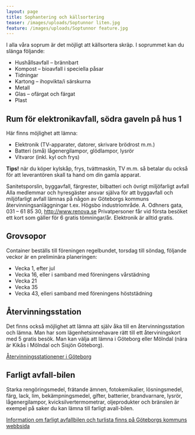 ```yaml
---
layout: page
title: Sophantering och källsortering
teaser: /images/uploads/Soptunnor liten.jpg
feature: /images/uploads/Soptunnor feature.jpg
---
```

I alla våra soprum är det möjligt att källsortera skräp. I soprummet kan du slänga följande:

* Hushållsavfall – brännbart
* Kompost – bioavfall i speciella påsar
* Tidningar
* Kartong – ihopvikta/i särskurna
* Metall
* Glas – ofärgat och färgat
* Plast

## Rum för elektronikavfall, södra gaveln på hus 1

Här finns möjlighet att lämna:

* Elektronik (TV-apparater, datorer, skrivare brödrost m.m.)
* Batteri (små) lågenergilampor, glödlampor, lysrör
* Vitvaror (inkl. kyl och frys)

**Tips!** när du köper kylskåp, frys, tvättmaskin, TV m.m. så betalar du också för att leverantören skall ta hand om din gamla apparat.

Sanitetsporslin, byggavfall, färgrester, bilbatteri och övrigt miljöfarligt avfall
Alla medlemmar och hyresgäster ansvar själva för att byggavfall och miljöfarligt avfall lämnas på någon av Göteborgs kommuns återvinningsanläggningar t.ex. Högsbo industriområde. A. Odhners gata, 031 – 61 85 30, http://www.renova.se 
Privatpersoner får vid första besöket ett kort som gäller för 6 gratis tömningar/år.
Elektronik är alltid gratis.

## Grovsopor

Container beställs till föreningen regelbundet, torsdag till söndag, följande veckor är en preliminära planeringen:

* Vecka 1, efter jul
* Vecka 16, eller i samband med föreningens vårstädning
* Vecka 21
* Vecka 35
* Vecka 43, elleri samband med föreningens höststädning

## Återvinningsstation

Det finns också möjlighet att lämna att själv åka till en återvinningsstation och lämna. Man har som lägenhetsinnehavare rätt till ett återviningskort med 5 gratis besök. Man kan välja att lämna i Göteborg eller Mölndal (nära är Kikås i Mölndal och Sisjön Göteborg).

[Återvinningsstationener i Göteborg](https://goteborg.se/wps/portal/start/avfall-och-atervinning/har-lamnar-hushall-avfall/atervinningscentraler/hitta-atervinningscentraler/!ut/p/z1/04_Sj9CPykssy0xPLMnMz0vMAfIjo8ziAwy9Ai2cDB0N_N0t3Qw8Q7wD3Py8ffxDgw30wwkpiAJKG-AAjjD96MJOQUZOxgYG7v5GYP14jI8E6jePNzFyNzD0MjH0tjBzMjdw9PF2NjbzNnf1dTPWD9aP0o8qTi0qy0xODS3K0Y-0MDPTL8gNjagKcVQEAOOiYtI!/dz/d5/L2dBISEvZ0FBIS9nQSEh/p0/IZ7_42G01J41K86B70ALKC36K7EMF3=CZ6_P1JQ8B1A0OG9F0ITKPFNKLOUS0=MEdisplayType!lista==/#Z7_42G01J41K86B70ALKC36K7EMF3)

## Farligt avfall-bilen

Starka rengöringsmedel, frätande ämnen, fotokemikalier, lösningsmedel, färg, lack, lim, bekämpningsmedel, gifter, batterier, brandvarnare, lysrör, lågenergilampor, kvicksilvertermometrar, oljeprodukter och bränslen är exempel på saker du kan lämna till farligt avall-bilen.

[Information om farligt avfallbilen och turlista finns på Göteborgs kommuns webbsida](https://goteborg.se/wps/portal/start/avfall-och-atervinning/har-lamnar-hushall-avfall/farligt-avfall-bilen/!ut/p/z1/04_Sj9CPykssy0xPLMnMz0vMAfIjo8ziTYzcDQy9TAy9_f1MnAwcvXxd_JwM3Y3cPcz0wwkpiAJKG-AAjgb6kUD95jj1BxjpB-tH6UcVpxaVZSanllQWpOpHaukX5EZUhTgqKgIAsWiiNw!!/dz/d5/L2dBISEvZ0FBIS9nQSEh/)
